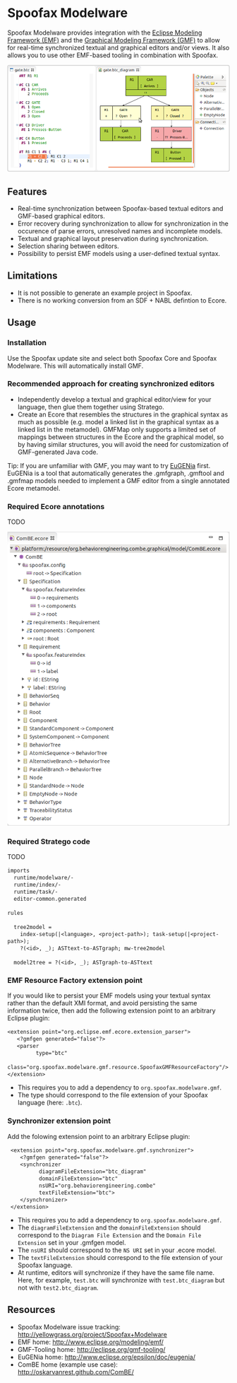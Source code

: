 # Spoofax Modelware
Spoofax Modelware provides integration with the [Eclipse Modeling Framework (EMF)](http://www.eclipse.org/modeling/emf/) and the [Graphical Modeling Framework (GMF)](http://eclipse.org/gmf-tooling/) to allow for real-time synchronized textual and graphical editors and/or views. It also allows you to use other EMF-based tooling in combination with Spoofax.

![Alt text](README_img/ComBE.png)

## Features
- Real-time synchronization between Spoofax-based textual editors and GMF-based graphical editors.
- Error recovery during synchronization to allow for synchronization in the occurence of parse errors, unresolved names and incomplete models.
- Textual and graphical layout preservation during synchronization.
- Selection sharing between editors.
- Possibility to persist EMF models using a user-defined textual syntax.

## Limitations
- It is not possible to generate an example project in Spoofax.
- There is no working conversion from an SDF + NABL defintion to Ecore.

## Usage

### Installation
Use the Spoofax update site and select both Spoofax Core and Spoofax Modelware. This will automatically install GMF.

### Recommended approach for creating synchronized editors
- Independently develop a textual and graphical editor/view for your language, then glue them together using Stratego.
- Create an Ecore that resembles the structures in the graphical syntax as much as possible (e.g. model a linked list in the graphical syntax as a linked list in the metamodel). GMFMap only supports a limited set of mappings between structures in the Ecore and the graphical model, so by having similar structures, you will avoid the need for customization of GMF-generated Java code.

Tip: If you are unfamiliar with GMF, you may want to try [EuGENia](http://www.eclipse.org/epsilon/doc/eugenia/) first. EuGENia is a tool that automatically generates the .gmfgraph, .gmftool and .gmfmap models needed to implement a GMF editor from a single annotated Ecore metamodel.

### Required Ecore annotations 

TODO

![Alt text](README_img/ComBE.ecore.png)



### Required Stratego code

TODO

    imports
      runtime/modelware/-
      runtime/index/-
      runtime/task/-
      editor-common.generated
  
    rules

      tree2model =
        index-setup(|<language>, <project-path>); task-setup(|<project-path>);
        ?(<id>, _); ASTtext-to-ASTgraph; mw-tree2model

      model2tree = ?(<id>, _); ASTgraph-to-ASTtext



### EMF Resource Factory extension point

If you would like to persist your EMF models using your textual syntax rather than the default XMI format, and avoid persisting the same information twice, then add the following extension point to an arbitrary Eclipse plugin:

    <extension point="org.eclipse.emf.ecore.extension_parser">
       <?gmfgen generated="false"?>
       <parser
             type="btc"
             class="org.spoofax.modelware.gmf.resource.SpoofaxGMFResourceFactory"/>
    </extension>


- This requires you to add a dependency to `org.spoofax.modelware.gmf`.
- The type should correspond to the file extension of your Spoofax language (here: `.btc`).

### Synchronizer extension point

Add the folowing extension point to an arbitrary Eclipse plugin:

     <extension point="org.spoofax.modelware.gmf.synchronizer">
        <?gmfgen generated="false"?>
        <synchronizer
              diagramFileExtension="btc_diagram"
              domainFileExtension="btc"
              nsURI="org.behaviorengineering.combe"
              textFileExtension="btc">
        </synchronizer>
     </extension>


- This requires you to add a dependency to `org.spoofax.modelware.gmf`.
- The `diagramFileExtension` and the `domainFileExtension` should correspond to the `Diagram File Extension` and the `Domain File Extension` set in your .gmfgen model.
- The `nsURI` should correspond to the `NS URI` set in your .ecore model.
- The `textFileExtension` should correspond to the file extension of your Spoofax language.
- At runtime, editors will synchronize if they have the same file name. Here, for example, `test.btc` will synchronize with `test.btc_diagram` but not with `test2.btc_diagram`.

## Resources

- Spoofax Modelware issue tracking: http://yellowgrass.org/project/Spoofax+Modelware
- EMF home: http://www.eclipse.org/modeling/emf/
- GMF-Tooling home: http://eclipse.org/gmf-tooling/
- EuGENia home: http://www.eclipse.org/epsilon/doc/eugenia/
- ComBE home (example use case): http://oskarvanrest.github.com/ComBE/
